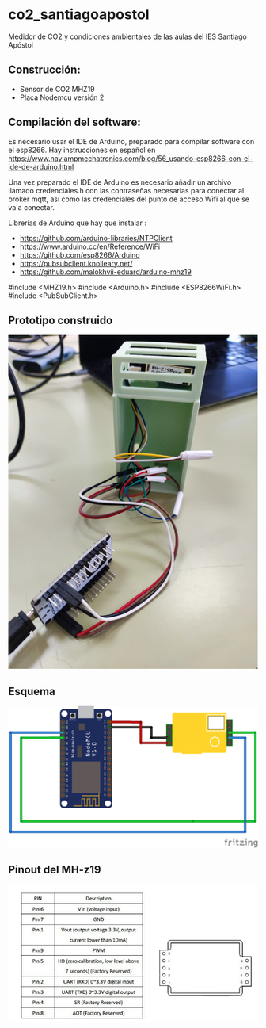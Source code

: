 # co2_santiagoapostol
Medidor de CO2 y condiciones ambientales de las aulas del IES Santiago Apóstol





## Construcción:
* Sensor de CO2 MHZ19
* Placa Nodemcu versión 2



## Compilación del software:

Es necesario usar el IDE de Arduino, preparado para compilar software con el esp8266. Hay instrucciones en español en https://www.naylampmechatronics.com/blog/56_usando-esp8266-con-el-ide-de-arduino.html

Una vez preparado el IDE de Arduino es necesario añadir un archivo llamado credenciales.h con las contraseñas necesarias para conectar al broker mqtt, así como las credenciales del punto de acceso Wifi al que se va a conectar.


Librerías de Arduino que hay que instalar :

* https://github.com/arduino-libraries/NTPClient
* https://www.arduino.cc/en/Reference/WiFi
* https://github.com/esp8266/Arduino
* https://pubsubclient.knolleary.net/
* https://github.com/malokhvii-eduard/arduino-mhz19


#include <MHZ19.h>
#include <Arduino.h>
#include <ESP8266WiFi.h>
#include <PubSubClient.h>



## Prototipo construido

![img](prototipo.jpg)



## Esquema

![](schema.png)

## Pinout del MH-z19

![](mhz219pinout.png)
